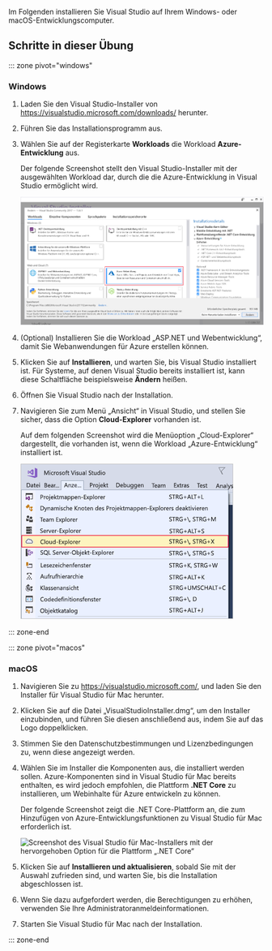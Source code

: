Im Folgenden installieren Sie Visual Studio auf Ihrem Windows- oder macOS-Entwicklungscomputer.

## <a name="exercise-steps"></a>Schritte in dieser Übung

::: zone pivot="windows"

### <a name="windows"></a>Windows

1. Laden Sie den Visual Studio-Installer von https://visualstudio.microsoft.com/downloads/ herunter.

1. Führen Sie das Installationsprogramm aus.

1. Wählen Sie auf der Registerkarte **Workloads** die Workload **Azure-Entwicklung** aus.

    Der folgende Screenshot stellt den Visual Studio-Installer mit der ausgewählten Workload dar, durch die die Azure-Entwicklung in Visual Studio ermöglicht wird.

    ![Screenshot des Visual Studio-Installers mit der hervorgehobenen Workload „Azure-Entwicklung“](../media/5-select-azure-workload.png)

1. (Optional) Installieren Sie die Workload „ASP.NET und Webentwicklung“, damit Sie Webanwendungen für Azure erstellen können.

1. Klicken Sie auf **Installieren**, und warten Sie, bis Visual Studio installiert ist. Für Systeme, auf denen Visual Studio bereits installiert ist, kann diese Schaltfläche beispielsweise **Ändern** heißen.

1. Öffnen Sie Visual Studio nach der Installation.

1. Navigieren Sie zum Menü „Ansicht“ in Visual Studio, und stellen Sie sicher, dass die Option **Cloud-Explorer** vorhanden ist.

    Auf dem folgenden Screenshot wird die Menüoption „Cloud-Explorer“ dargestellt, die vorhanden ist, wenn die Workload „Azure-Entwicklung“ installiert ist.

    ![Screenshot des Visual Studio-Menüs „Ansicht“ mit der hervorgehobenen Menüoption „Cloud-Explorer“](../media/5-verify-cloud-explorer.png)

::: zone-end

::: zone pivot="macos"

### <a name="macos"></a>macOS

1. Navigieren Sie zu https://visualstudio.microsoft.com/, und laden Sie den Installer für Visual Studio für Mac herunter.

1. Klicken Sie auf die Datei „VisualStudioInstaller.dmg“, um den Installer einzubinden, und führen Sie diesen anschließend aus, indem Sie auf das Logo doppelklicken.

1. Stimmen Sie den Datenschutzbestimmungen und Lizenzbedingungen zu, wenn diese angezeigt werden.

1. Wählen Sie im Installer die Komponenten aus, die installiert werden sollen. Azure-Komponenten sind in Visual Studio für Mac bereits enthalten, es wird jedoch empfohlen, die Plattform **.NET Core** zu installieren, um Webinhalte für Azure entwickeln zu können.

    Der folgende Screenshot zeigt die .NET Core-Plattform an, die zum Hinzufügen von Azure-Entwicklungsfunktionen zu Visual Studio für Mac erforderlich ist.

    ![Screenshot des Visual Studio für Mac-Installers mit der hervorgehoben Option für die Plattform „.NET Core“](../media/5-vsmac-install-net-core.png)

1. Klicken Sie auf **Installieren und aktualisieren**, sobald Sie mit der Auswahl zufrieden sind, und warten Sie, bis die Installation abgeschlossen ist.

1. Wenn Sie dazu aufgefordert werden, die Berechtigungen zu erhöhen, verwenden Sie Ihre Administratoranmeldeinformationen.

1. Starten Sie Visual Studio für Mac nach der Installation.

::: zone-end